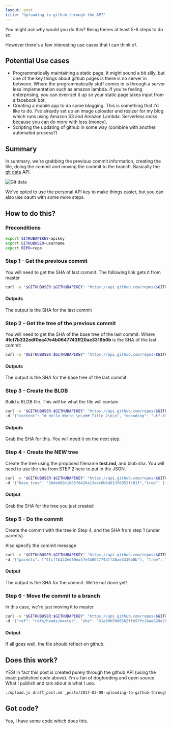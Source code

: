```yaml
---
layout: post
title: "Uploading to github through the API"
---
```


You might ask why would you do this? Being theres at least 5-6 steps to do so.

However there's a few interesting use cases that I can think of.

## Potential Use cases

* Programmatically maintaining a static page. It might sound a bit silly, but one of the key things about github pages is there is no server in between. Where the programmatically stuff comes in is through a server less implementation such as amazon lambda. If you're feeling enterprising, you can even set it up so your static page takes input from a facebook bot.
* Creating a mobile app to do some blogging. This is something that I'd like to do. I've already set up an image uploader and resizer for my blog which runs using Amazon S3 and Amazon Lambda. Serverless rocks because you can do more with less (money).
* Scripting the updating of github in some way (combine with another automated process?)

## Summary

In summary, we're grabbing the previous commit information, creating the file, doing the commit and moving the commit to the branch. Basically the [git data](https://developer.github.com/v3/git/) API.

![Git data](https://git-scm.com/figures/18333fig0904-tn.png)

We've opted to use the personal API key to make things easier, but you can also use oauth with some more steps.


## How to do this?

### Preconditions

```bash
export GITHUBAPIKEY=apikey
export GITHUBUSER=username
export REPO=repo
```

### Step 1 - Get the previous commit

You will need to get the SHA of last commit. The following link gets it from master

```bash
curl -u "$GITHUBUSER:$GITHUBAPIKEY" "https://api.github.com/repos/$GITHUBUSER/$REPO/git/refs/heads/master"
```

#### Outputs

The output is the SHA for the last commit

### Step 2 - Get the tree of the previous commit

You will need to get the SHA of the base tree of the last commit. Where **4fcf7b332edf0ea47e4b0647743ff20ae3319b0b** is the SHA of the last commit

```bash
curl -u "$GITHUBUSER:$GITHUBAPIKEY" "https://api.github.com/repos/$GITHUBUSER/$REPO/git/commits/4fcf7b332edf0ea47e4b0647743ff20ae3319b0b"
```

#### Outputs

The output is the SHA for the base tree of the last commit

### Step 3 - Create the BLOB

Build a BLOB file. This will be what the file will contain

```bash
curl -u "$GITHUBUSER:$GITHUBAPIKEY" "https://api.github.com/repos/$GITHUBUSER/$REPO/git/blobs" -X POST \
-d '{"content": "# Hello World \n\n## Title 2\n\n", "encoding": "utf-8"}'
```

#### Outputs

Grab the SHA for this. You will need it on the next step.

### Step 4 - Create the NEW tree

Create the tree using the proposed filename **test.md**, and blob sha. You will need to use the sha from STEP 2 here to put in the JSON.

```bash
curl -u "$GITHUBUSER:$GITHUBAPIKEY" "https://api.github.com/repos/$GITHUBUSER/$REPO/git/trees" -X POST \
-d '{"base_tree": "2bde088c1885f8420a13aec8b64813fd952fc81f","tree": [{"path": "test.md", "mode": "100644", "type": "blob", "sha": "86d7a63ee2b93d3b7ea31cea733754533fef67ad"}]}'
```

#### Output

Grab the SHA for the tree you just created


### Step 5 - Do the commit

Create the commit with the tree in Step 4, and the SHA from step 1 (under parents).

Also specify the commit message

```bash
curl -u "$GITHUBUSER:$GITHUBAPIKEY" "https://api.github.com/repos/$GITHUBUSER/$REPO/git/commits" -X POST \
-d '{"parents": ["4fcf7b332edf0ea47e4b0647743ff20ae3319b0b"], "tree": "4d89626b8cf25e5487983162f563c7df2e3c362f", "message": "Update the file"}'
```

#### Output

The output is the SHA for the commit. We're not done yet!

### Step 6 - Move the commit to a branch

In this case, we're just moving it to master

```bash
curl -u "$GITHUBUSER:$GITHUBAPIKEY" "https://api.github.com/repos/$GITHUBUSER/$REPO/git/refs/heads/master" -X POST \
-d '{"ref": "refs/heads/master", "sha": "61a98b50d65b2ffe57fc24ae828e2695b0d24457"}'
```

#### Output

If all goes well, the file should reflect on github.

## Does this work?

YES! In fact this post is created purely through the github API (using the exact published code above). I'm a fan of dogfooding and open source. What I publish and talk about is what I use.

```bash
./upload.js draft_post.md _posts/2017-03-08-uploading-to-github-through-the-API.md
```

## Got code?

Yes, I have some code which does this.

<script src="https://gist.github.com/nolim1t/7cf664ace50fc3b03740d1b9ad0ae8fc.js"></script>
